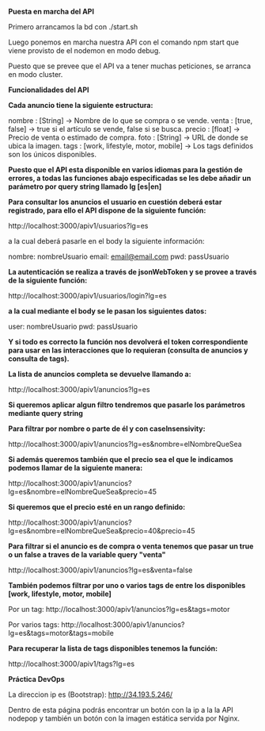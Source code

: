 **Puesta en marcha del API**

Primero arrancamos la bd con ./start.sh

Luego ponemos en marcha nuestra API con el comando npm start que viene provisto de el nodemon en modo debug.

Puesto que se prevee que el API va a tener muchas peticiones, se arranca en modo cluster.


**Funcionalidades del API**

**Cada anuncio tiene la siguiente estructura:**

nombre :    [String] -> Nombre de lo que se compra o se vende. 
venta :     [true, false] -> true si el artículo se vende, false si se busca. 
precio :    [float]  -> Precio de venta o estimado de compra.
foto :      [String] -> URL de donde se ubica la imagen.
tags :      [work, lifestyle, motor, mobile] -> Los tags definidos son los únicos disponibles.

**Puesto que el API esta disponible en varios idiomas para la gestión de errores, a todas las funciones abajo especificadas se les debe añadir**
**un parámetro por query string llamado lg [es|en]**

**Para consultar los anuncios el usuario en cuestión deberá estar registrado, para ello el API dispone de la siguiente función:**

http://localhost:3000/apiv1/usuarios?lg=es

a la cual deberá pasarle en el body la siguiente información:

nombre: nombreUsuario
email:  email@email.com
pwd:    passUsuario

**La autenticación se realiza a través de jsonWebToken y se provee a través de la siguiente función:**

http://localhost:3000/apiv1/usuarios/login?lg=es

**a la cual mediante el body se le pasan los siguientes datos:**

user: nombreUsuario
pwd: passUsuario

**Y si todo es correcto la función nos devolverá el token correspondiente para usar en las interacciones que lo requieran (consulta de anuncios y consulta de tags).**

**La lista de anuncios completa se devuelve llamando a:**

http://localhost:3000/apiv1/anuncios?lg=es

**Si queremos aplicar algun filtro tendremos que pasarle los parámetros mediante query string**

**Para filtrar por nombre o parte de él y con caseInsensivity:**

http://localhost:3000/apiv1/anuncios?lg=es&nombre=elNombreQueSea

**Si además queremos también que el precio sea el que le indicamos podemos llamar de la siguiente manera:**

http://localhost:3000/apiv1/anuncios?lg=es&nombre=elNombreQueSea&precio=45

**Si queremos que el precio esté en un rango definido:**

http://localhost:3000/apiv1/anuncios?lg=es&nombre=elNombreQueSea&precio=40&precio=45

**Para filtrar si el anuncio es de compra o venta tenemos que pasar un true o un false a traves de la variable query "venta"**

http://localhost:3000/apiv1/anuncios?lg=es&venta=false

**También podemos filtrar por uno o varios tags de entre los disponibles [work, lifestyle, motor, mobile]**

Por un tag:
http://localhost:3000/apiv1/anuncios?lg=es&tags=motor

Por varios tags:
http://localhost:3000/apiv1/anuncios?lg=es&tags=motor&tags=mobile

**Para recuperar la lista de tags disponibles tenemos la función:**

http://localhost:3000/apiv1/tags?lg=es


****Práctica DevOps****

La direccion ip es (Bootstrap):
http://34.193.5.246/

Dentro de esta página podrás encontrar un botón con la ip a la la API nodepop
y también un botón con la imagen estática servida por Nginx.



